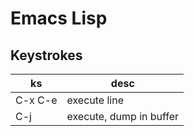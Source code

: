 # Emacs Lisp


## Keystrokes

| ks      | desc                    |
|------- |----------------------- |
| C-x C-e | execute line            |
| C-j     | execute, dump in buffer |